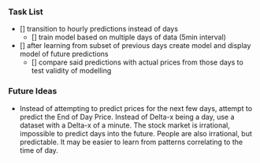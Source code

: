 ### Task List
- [] transition to hourly predictions instead of days
    - [] train model based on multiple days of data (5min interval)
- [] after learning from subset of previous days create model and display model of future predictions
    - [] compare said predictions with actual prices from those days to test validity of modelling

### Future Ideas

- Instead of attempting to predict prices for the next few days, attempt to predict the End of Day Price. Instead of Delta-x being a day, use a dataset with a Delta-x of a minute. The stock market is irrational, impossible to predict days into the future. People are also irrational, but predictable. It may be easier to learn from patterns correlating to the time of day.